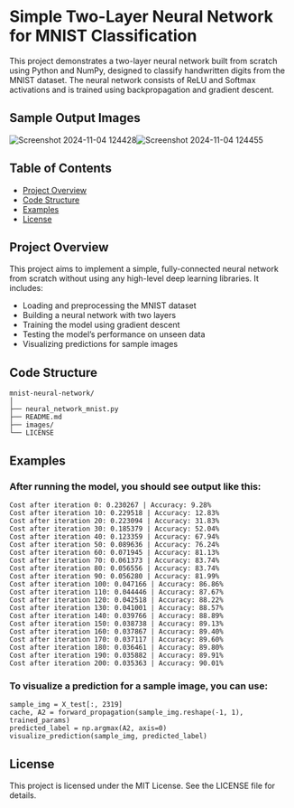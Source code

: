 # Simple Two-Layer Neural Network for MNIST Classification

This project demonstrates a two-layer neural network built from scratch using Python and NumPy, designed to classify handwritten digits from the MNIST dataset. The neural network consists of ReLU and Softmax activations and is trained using backpropagation and gradient descent.

## Sample Output Images

![Screenshot 2024-11-04 124428](https://github.com/user-attachments/assets/1e84594d-d1c0-4399-9eb5-712ed470ba70)![Screenshot 2024-11-04 124455](https://github.com/user-attachments/assets/925232de-72d4-4712-a140-e8aa41ecfcbe)


## Table of Contents

- [Project Overview](#project-overview)
- [Code Structure](#code-structure)
- [Examples](#examples)
- [License](#license)

## Project Overview

This project aims to implement a simple, fully-connected neural network from scratch without using any high-level deep learning libraries. It includes:
- Loading and preprocessing the MNIST dataset
- Building a neural network with two layers
- Training the model using gradient descent
- Testing the model’s performance on unseen data
- Visualizing predictions for sample images

## Code Structure

    mnist-neural-network/
    │
    ├── neural_network_mnist.py  
    ├── README.md                
    ├── images/                  
    └── LICENSE                  

## Examples

### After running the model, you should see output like this:

    Cost after iteration 0: 0.230267 | Accuracy: 9.28%
    Cost after iteration 10: 0.229518 | Accuracy: 12.83%
    Cost after iteration 20: 0.223094 | Accuracy: 31.83%
    Cost after iteration 30: 0.185379 | Accuracy: 52.04%
    Cost after iteration 40: 0.123359 | Accuracy: 67.94%
    Cost after iteration 50: 0.089636 | Accuracy: 76.24%
    Cost after iteration 60: 0.071945 | Accuracy: 81.13%
    Cost after iteration 70: 0.061373 | Accuracy: 83.74%
    Cost after iteration 80: 0.056556 | Accuracy: 83.74%
    Cost after iteration 90: 0.056280 | Accuracy: 81.99%
    Cost after iteration 100: 0.047166 | Accuracy: 86.86%
    Cost after iteration 110: 0.044446 | Accuracy: 87.67%
    Cost after iteration 120: 0.042518 | Accuracy: 88.22%
    Cost after iteration 130: 0.041001 | Accuracy: 88.57%
    Cost after iteration 140: 0.039766 | Accuracy: 88.89%
    Cost after iteration 150: 0.038738 | Accuracy: 89.13%
    Cost after iteration 160: 0.037867 | Accuracy: 89.40%
    Cost after iteration 170: 0.037117 | Accuracy: 89.60%
    Cost after iteration 180: 0.036461 | Accuracy: 89.80%
    Cost after iteration 190: 0.035882 | Accuracy: 89.91%
    Cost after iteration 200: 0.035363 | Accuracy: 90.01%

### To visualize a prediction for a sample image, you can use:

    sample_img = X_test[:, 2319]
    cache, A2 = forward_propagation(sample_img.reshape(-1, 1), trained_params)
    predicted_label = np.argmax(A2, axis=0)
    visualize_prediction(sample_img, predicted_label)


## License 

This project is licensed under the MIT License. See the LICENSE file for details.

